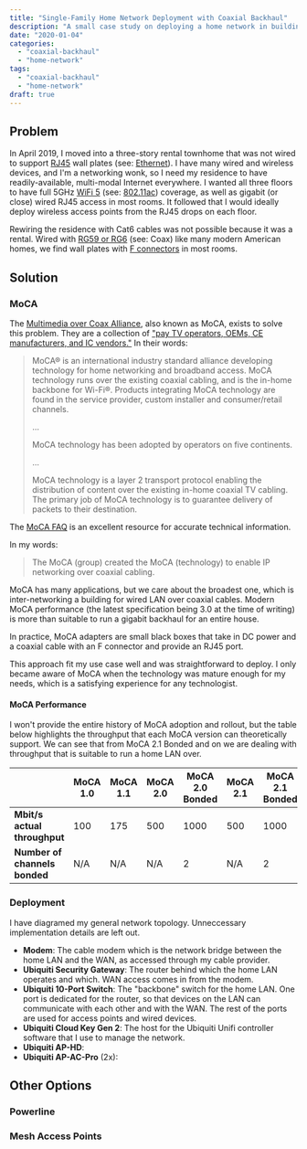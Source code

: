 ```yaml
---
title: "Single-Family Home Network Deployment with Coaxial Backhaul"
description: "A small case study on deploying a home network in buildings that are wired for coaxial cable access."
date: "2020-01-04"
categories:
  - "coaxial-backhaul"
  - "home-network"
tags:
  - "coaxial-backhaul"
  - "home-network"
draft: true
---
```


## Problem

In April 2019, I moved into a three-story rental townhome that was not wired to support [RJ45][rj45] wall plates (see: [Ethernet][ethernet]). I have many wired and wireless devices, and I'm a networking wonk, so I need my residence to have readily-available, multi-modal Internet everywhere. I wanted all three floors to have full 5GHz [WiFi 5](wifi-5) (see: [802.11ac][80211ac]) coverage, as well as gigabit (or close) wired RJ45 access in most rooms. It followed that I would ideally deploy wireless access points from the RJ45 drops on each floor.

Rewiring the residence with Cat6 cables was not possible because it was a rental. Wired with [RG59 or RG6][coax-cable-type] (see: Coax) like many modern American homes, we find wall plates with [F connectors][f-connector] in most rooms.

[80211ac]: https://techterms.com/definition/80211ac
[coax-cable-type]: https://techterms.com/definition/coaxial_cable
[ethernet]: https://techterms.com/definition/ethernet
[f-connector]: https://en.wikipedia.org/wiki/F_connector
[rj45]: https://techterms.com/definition/rj45
[wifi-5]: https://www.accessagility.com/blog/wifi-6-wifi-5-wifi-4-new-generational-wifi-names-from-the-wifi-alliance

## Solution

### MoCA

The [Multimedia over Coax Alliance][moca], also known as MoCA, exists to solve this problem. They are a collection of ["pay TV operators, OEMs, CE manufacturers, and IC vendors."][moca_who] In their words:

> MoCA® is an international industry standard alliance developing technology for home networking and broadband access.
> MoCA technology runs over the existing coaxial cabling, and is the in-home backbone for Wi-Fi®.
> Products integrating MoCA technology are found in the service provider, custom installer and consumer/retail channels.
>
> ...
>
> MoCA technology has been adopted by operators on five continents.
>
> ...
>
> MoCA technology is a layer 2 transport protocol enabling the distribution of content over the existing in-home coaxial TV cabling. The primary job of MoCA technology is to guarantee delivery of packets to their destination.

The [MoCA FAQ][moca_faq] is an excellent resource for accurate technical information.

In my words:

> The MoCA (group) created the MoCA (technology) to enable IP networking over coaxial cabling.

MoCA has many applications, but we care about the broadest one, which is inter-networking a building for wired LAN over coaxial cables. Modern MoCA performance (the latest specification being 3.0 at the time of writing) is more than suitable to run a gigabit backhaul for an entire house.

In practice, MoCA adapters are small black boxes that take in DC power and a coaxial cable with an F connector and provide an RJ45 port.

This approach fit my use case well and was straightforward to deploy. I only became aware of MoCA when the technology was mature enough for my needs, which is a satisfying experience for any technologist.

[moca]: http://www.mocalliance.org/
[moca_faq]: http://www.mocalliance.org/about/faqs.htm
[moca_who]: https://en.wikipedia.org/wiki/Multimedia_over_Coax_Alliance#Membership

#### MoCA Performance

I won't provide the entire history of MoCA adoption and rollout, but the table below highlights the throughput that each MoCA version can theoretically support. We can see that from MoCA 2.1 Bonded and on we are dealing with throughput that is suitable to run a home LAN over.

|                           | MoCA 1.0 | MoCA 1.1 | MoCA 2.0 | MoCA 2.0 Bonded | MoCA 2.1 | MoCA 2.1 Bonded | MoCA 2.5 | MoCA 3.0 |
| ------------------------- | -------- | -------- | -------- | --------------- | -------- | --------------- | -------- | -------- |
| **Mbit/s actual throughput** | 100      | 175      | 500      | 1000            | 500      | 1000            | 2500     | 10000    |
| **Number of channels bonded** | N/A      | N/A      | N/A      | 2               | N/A      | 2               | 3~5      | <= 4     |

### Deployment

I have diagramed my general network topology. Unneccessary implementation details are left out.

- **Modem**: The cable modem which is the network bridge between the home LAN and the WAN, as accessed through my cable provider.
- **Ubiquiti Security Gateway**: The router behind which the home LAN operates and which. WAN access comes in from the modem. 
- **Ubiquiti 10-Port Switch**: The "backbone" switch for the home LAN. One port is dedicated for the router, so that devices on the LAN can communicate with each other and with the WAN. The rest of the ports are used for access points and wired devices.
- **Ubiquiti Cloud Key Gen 2**: The host for the Ubiquiti Unifi controller software that I use to manage the network.
- **Ubiquiti AP-HD**:
- **Ubiquiti AP-AC-Pro** (2x): 

## Other Options

### Powerline

### Mesh Access Points

